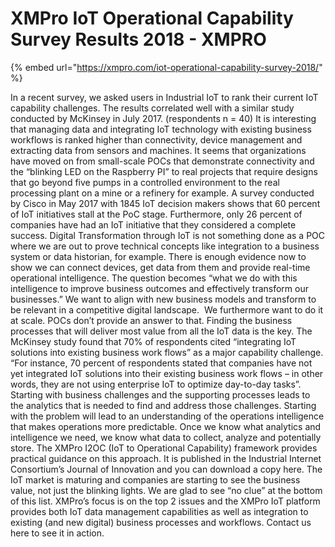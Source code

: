 # XMPro IoT Operational Capability Survey Results 2018 - XMPRO

{% embed url="https://xmpro.com/iot-operational-capability-survey-2018/" %}

In a recent survey, we asked users in Industrial IoT to rank their current IoT capability challenges. The results correlated well with a similar study conducted by McKinsey in July 2017.
(respondents n = 40)
It is interesting that managing data and integrating IoT technology with existing business workflows is ranked higher than connectivity, device management and extracting data from sensors and machines. It seems that organizations have moved on from small-scale POCs that demonstrate connectivity and the “blinking LED on the Raspberry PI” to real projects that require designs that go beyond five pumps in a controlled environment to the real processing plant on a mine or a refinery for example.
A survey conducted by Cisco in May 2017 with 1845 IoT decision makers shows that 60 percent of IoT initiatives stall at the PoC stage. Furthermore, only 26 percent of companies have had an IoT initiative that they considered a complete success.
Digital Transformation through IoT is not something done as a POC where we are out to prove technical concepts like integration to a business system or data historian, for example. There is enough evidence now to show we can connect devices, get data from them and provide real-time operational intelligence. The question becomes “what we do with this intelligence to improve business outcomes and effectively transform our businesses.” We want to align with new business models and transform to be relevant in a competitive digital landscape.  We furthermore want to do it at scale. POCs don’t provide an answer to that. Finding the business processes that will deliver most value from all the IoT data is the key.
The McKinsey study found that 70% of respondents cited “integrating IoT solutions into existing business work flows” as a major capability challenge. “For instance, 70 percent of respondents stated that companies have not yet integrated IoT solutions into their existing business work flows – in other words, they are not using enterprise IoT to optimize day-to-day tasks”.
Starting with business challenges and the supporting processes leads to the analytics that is needed to find and address those challenges. Starting with the problem will lead to an understanding of the operations intelligence that makes operations more predictable. Once we know what analytics and intelligence we need, we know what data to collect, analyze and potentially store.
The XMPro I2OC (IoT to Operational Capability) framework provides practical guidance on this approach. It is published in the Industrial Internet Consortium’s Journal of Innovation and you can download a copy here.
The IoT market is maturing and companies are starting to see the business value, not just the blinking lights. We are glad to see “no clue” at the bottom of this list.
XMPro’s focus is on the top 2 issues and the XMPro IoT platform provides both IoT data management capabilities as well as integration to existing (and new digital) business processes and workflows. Contact us here to see it in action.